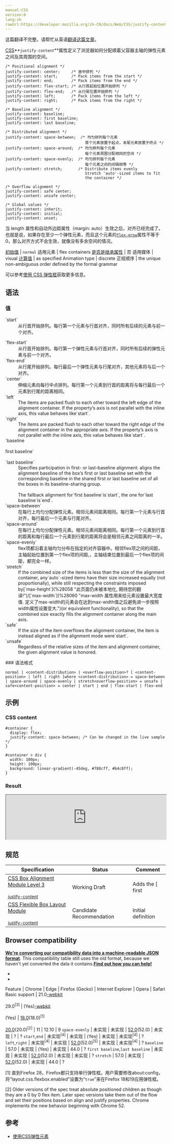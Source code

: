 ```yaml
---
manual:CSS
version:0
lang:zh
rawUrl:https://developer.mozilla.org/zh-CN/docs/Web/CSS/justify-content
---
```




这篇翻译不完整。请帮忙从英语[翻译这篇文章](%30651 "")。






[CSS](%27783 "CSS")**`justify-content`**属性定义了浏览器如何分配顺着父容器主轴的弹性元素之间及其周围的空间。


```
/* Positional alignment */
justify-content: center;     /* 居中排列 */
justify-content: start;      /* Pack items from the start */
justify-content: end;        /* Pack items from the end */
justify-content: flex-start; /* 从行首起始位置开始排列 */
justify-content: flex-end;   /* 从行尾位置开始排列 */
justify-content: left;       /* Pack items from the left */
justify-content: right;      /* Pack items from the right */

/* Baseline alignment */
justify-content: baseline;
justify-content: first baseline;
justify-content: last baseline;

/* Distributed alignment */
justify-content: space-between;  /* 均匀排列每个元素
                                   首个元素放置于起点，末尾元素放置于终点 */
justify-content: space-around;  /* 均匀排列每个元素
                                   每个元素周围分配相同的空间 */
justify-content: space-evenly;  /* 均匀排列每个元素
                                   每个元素之间的间隔相等 */
justify-content: stretch;       /* Distribute items evenly
                                   Stretch 'auto'-sized items to fit
                                   the container */

/* Overflow alignment */
justify-content: safe center;
justify-content: unsafe center;

/* Global values */
justify-content: inherit;
justify-content: initial;
justify-content: unset;
```


当 length 属性和自动外边距属性（margin: auto）生效之后，对齐已经完成了。也就是说，如果存在至少一个弹性元素，而且这个元素的[`flex-grow`](%27938 "CSS flex-grow 属性定义弹性盒子项（flex item）的拉伸因子。")属性不等于 0，那么对齐方式不会生效，就像没有多余空间的情况。


[初始值](%28302 "") | `normal` 
适用元素 | flex containers 
[是否是继承属性](%28299 "") | 否 
适用媒体 | visual 
[计算值](%28304 "") | as specified 
Animation type | discrete 
正规顺序 | the unique non-ambiguous order defined by the formal grammar 





可以参考[使用 CSS 弹性框](%28434 "CSS/Using_CSS_flexible_boxes")获取更多信息。


## 语法<a name="语法"></a>

### 值<a name="值"></a>
<dl><dt id=''>`start`</dt><dd>从行首开始排列。每行第一个元素与行首对齐，同时所有后续的元素与前一个对齐。</dd></dl><dl><dt id=''>`flex-start`</dt><dd>从行首开始排列。每行第一个弹性元素与行首对齐，同时所有后续的弹性元素与前一个对齐。</dd><dt id=''>`flex-end`</dt><dd>从行尾开始排列。每行最后一个弹性元素与行尾对齐，其他元素将与后一个对齐。</dd><dt id=''>`center`</dt><dd>伸缩元素向每行中点排列。每行第一个元素到行首的距离将与每行最后一个元素到行尾的距离相同。</dd><dt id=''>`left`</dt><dd>The items are packed flush to each other toward the left edge of the alignment container. If the property’s axis is not parallel with the inline axis, this value behaves like`start`.</dd><dt id=''>`right`</dt><dd>The items are packed flush to each other toward the right edge of the alignment container in the appropriate axis. If the property’s axis is not parallel with the inline axis, this value behaves like`start`.</dd><dt id=''>`baseline<br></br>first baseline`<br></br>`last baseline`</dt><dd>Specifies participation in first- or last-baseline alignment: aligns the alignment baseline of the box’s first or last baseline set with the corresponding baseline in the shared first or last baseline set of all the boxes in its baseline-sharing group.<br></br>The fallback alignment for`first baseline`is`start`, the one for`last baseline`is`end`.</dd><dt id=''>`space-between`</dt><dd>在每行上均匀分配弹性元素。相邻元素间距离相同。每行第一个元素与行首对齐，每行最后一个元素与行尾对齐。</dd><dt id=''>`space-around`</dt><dd>在每行上均匀分配弹性元素。相邻元素间距离相同。每行第一个元素到行首的距离和每行最后一个元素到行尾的距离将会是相邻元素之间距离的一半。</dd><dt id=''>`space-evenly`</dt><dd>flex项都沿着主轴均匀分布在指定的对齐容器中。相邻flex项之间的间距，主轴起始位置到第一个flex项的间距,，主轴结束位置到最后一个flex项的间距，都完全一样。</dd><dt id=''>`stretch`</dt><dd>If the combined size of the items is less than the size of the alignment container, any`auto`-sized items have their size increased equally (not proportionally), while still respecting the constraints imposed by[`max-height`](%28058 "此页面仍未被本地化, 期待您的翻译!")/[`max-width`](%28060 "max-width 属性用来给元素设置最大宽度值. 定义了max-width的元素会在达到max-width值之后避免进一步按照width属性设置变大.")(or equivalent functionality), so that the combined size exactly fills the alignment container along the main axis.</dd><dt id=''>`safe`</dt><dd>If the size of the item overflows the alignment container, the item is instead aligned as if the alignment mode were`start`.</dd><dt id=''>`unsafe`</dt><dd>Regardless of the relative sizes of the item and alignment container, the given alignment value is honored.</dd></dl>
### 语法格式<a name="语法格式"></a>

```
normal | <content-distribution> | <overflow-position>? [ <content-position> | left | right ]where <content-distribution> = space-between | space-around | space-evenly | stretch<overflow-position> = unsafe | safe<content-position> = center | start | end | flex-start | flex-end

```

## 示例<a name="示例"></a>

### CSS content<a name="CSS_content"></a>

```
#container {
  display: flex;
  justify-content: space-between; /* Can be changed in the live sample */
}

#container > div {
  width: 100px;
  height: 100px;
  background: linear-gradient(-45deg, #788cff, #b4c8ff);
}
```

### Result<a name="Result"></a>


<iframe src='https://mdn.mozillademos.org/zh-CN/docs/Web/CSS/justify-content$samples/Example?revision=1367226' width='100%' height='140'></iframe>


## 规范<a name="规范"></a>

Specification | Status | Comment 
 ---  |  ---  |  ---  | 
[CSS Box Alignment Module Level 3<br></br><small>justify-content</small>](%30652 "") | Working Draft | Adds the [ first | last ]? baseline, self-start, self-end, start, end, left, right, unsafe | safe values. 
[CSS Flexible Box Layout Module<br></br><small>justify-content</small>](%30653 "") | Candidate Recommendation | Initial definition 


## Browser compatibility<a name="Browser_compatibility"></a>


**[We&#39;re converting our compatibility data into a machine-readable JSON format](%3344 "")**. This compatibility table still uses the old format, because we haven&#39;t yet converted the data it contains.**[Find out how you can help!](%3392 "")**


* 
* 

Feature | Chrome | Edge | Firefox (Gecko) | Internet Explorer | Opera | Safari 
Basic support | 21.0[-webkit](%3568 "The name of this feature is prefixed with '-webkit' as this browser considers it experimental")<br></br>29.0<sup>[3]</sup> | (Yes)[-webkit](%3568 "The name of this feature is prefixed with '-webkit' as this browser considers it experimental")<br></br>(Yes) | [18.0](%12622 "Released on 2013-01-08.")(18.0)<sup>[1]</sup><br></br>[20.0](%12722 "Released on 2013-04-02.")(20.0)<sup>[2]</sup> | 11 | 12.10 | 9 
`space-evenly` | 未实现 | 未实现 | [52.0](%4033 "Released on 2017-03-07.")(52.0) | 未实现 | ? | ? 
`start`,`end` | 未实现<sup>[4]</sup> | 未实现 | (Yes) | 未实现 | 未实现<sup>[4]</sup> | ? 
`left`,`right` | 未实现<sup>[4]</sup> | 未实现 | [52.0](%4033 "Released on 2017-03-07.")(52.0)<sup>[5]</sup> | 未实现 | 未实现<sup>[4]</sup> | ? 
`baseline` | 57.0 | 未实现 | (Yes) | 未实现 | 44.0 | ? 
`first baseline`,`last baseline` | 未实现 | 未实现 | [52.0](%4033 "Released on 2017-03-07.")(52.0) | 未实现 | 未实现 | ? 
`stretch` | 57.0 | 未实现 | [52.0](%4033 "Released on 2017-03-07.")(52.0) | 未实现 | 44.0 | ? 






[1] 直到Firefox 28，Firefox都只支持单行弹性框。用户需要修改about:config，将“layout.css.flexbox.enabled”设置为“`true`”来在Firefox 18和19应用弹性框。



[2] Older versions of the spec treat absolute positioned children as though they are a 0 by 0 flex item. Later spec versions take them out of the flow and set their positions based on align and justify properties. Chrome implements the new behavior beginning with Chrome 52.


## 参考<a name="参考"></a>

* [使用CSS弹性元素](%28434 "CSS/Using_CSS_flexible_boxes")




